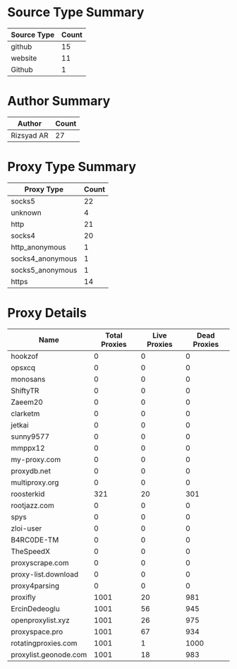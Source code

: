 # Source Type Summary

| Source Type | Count |
|-------------|-------|
| github | 15 |
| website | 11 |
| Github | 1 |


# Author Summary

| Author | Count |
|--------|-------|
| Rizsyad AR | 27 |


# Proxy Type Summary

| Proxy Type | Count |
|------------|-------|
| socks5 | 22 |
| unknown | 4 |
| http | 21 |
| socks4 | 20 |
| http_anonymous | 1 |
| socks4_anonymous | 1 |
| socks5_anonymous | 1 |
| https | 14 |


# Proxy Details

| Name | Total Proxies | Live Proxies | Dead Proxies |
|------|---------------|--------------|---------------|
| hookzof | 0 | 0 | 0 |
| opsxcq | 0 | 0 | 0 |
| monosans | 0 | 0 | 0 |
| ShiftyTR | 0 | 0 | 0 |
| Zaeem20 | 0 | 0 | 0 |
| clarketm | 0 | 0 | 0 |
| jetkai | 0 | 0 | 0 |
| sunny9577 | 0 | 0 | 0 |
| mmppx12 | 0 | 0 | 0 |
| my-proxy.com | 0 | 0 | 0 |
| proxydb.net | 0 | 0 | 0 |
| multiproxy.org | 0 | 0 | 0 |
| roosterkid | 321 | 20 | 301 |
| rootjazz.com | 0 | 0 | 0 |
| spys | 0 | 0 | 0 |
| zloi-user | 0 | 0 | 0 |
| B4RC0DE-TM | 0 | 0 | 0 |
| TheSpeedX | 0 | 0 | 0 |
| proxyscrape.com | 0 | 0 | 0 |
| proxy-list.download | 0 | 0 | 0 |
| proxy4parsing | 0 | 0 | 0 |
| proxifly | 1001 | 20 | 981 |
| ErcinDedeoglu | 1001 | 56 | 945 |
| openproxylist.xyz | 1001 | 26 | 975 |
| proxyspace.pro | 1001 | 67 | 934 |
| rotatingproxies.com | 1001 | 1 | 1000 |
| proxylist.geonode.com | 1001 | 18 | 983 |
